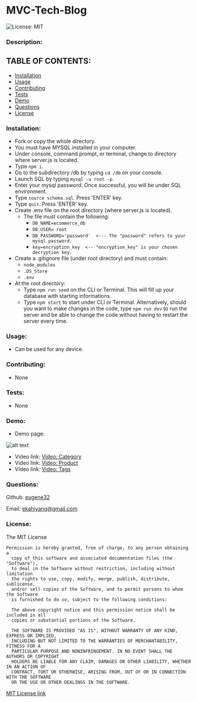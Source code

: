 # MVC-Tech-Blog

![License: MIT](https://img.shields.io/badge/License-MIT-yellow.svg)

### Description:  



## TABLE OF CONTENTS:

* [Installation](#installation)
* [Usage](#usage)
* [Contributing](#contributing)
* [Tests](#tests)
* [Demo](#demo)                                                        
* [Questions](#questions)
* [License](#license)

### Installation:    
- Fork or copy the whole directory.
- You must have MYSQL installed in your computer.
- Under console, command prompt, or terminal, change to directory where server.js is located.
- Type `npm i`.
- Go to the subdirectory /db by typing `cd /db` on your console.
- Launch SQL by typing `mysql -u root -p`.  
- Enter your mysql password.  Once successful, you will be under SQL environment.
- Type `source schema.sql`. Press 'ENTER' key.
- Type `quit`. Press 'ENTER' key.
- Create .env file on the root directory (where server.js is located).
    - The file must contain the following:
       - `DB_NAME=ecommerce_db`
       - `DB_USER= root`
       - `DB_PASSWORD='password'  <--- The "password" refers to your mysql password. `
       - `key=encryption_key  <-- "encryption_key" is your chosen decryption key.`
- Create a .gitignore file (under root directory) and must contain:
     - `node_modules`
     - `.DS_Store`
     - `.env`
- At the root directory:
    - Type `npm run seed` on the CLI or Terminal.  This will fill up your database with starting informations.
    - Type `npm start` to start under CLI or Terminal. Alternatively, should you want to make changes in the code, type `npm run dev` to run the server and be able to change the code without having to restart the server every time.


### Usage:  
- Can be used for any device.

### Contributing:  
- None

### Tests:  
- None

### Demo:  
- Demo page: 

![alt text][logo]

[logo]: Assets/demo/demo-01.gif "E-commerce Back-End demo"

- Video link:  [Video: Category](https://drive.google.com/file/d/1q4l_tl_GvmR4kw3qaUc51PIPfPwQayCi/view)
- Video link:  [Video: Product](https://drive.google.com/file/d/1hqTTsaCguHt-DdhI8Zmisv2IqU8w9AHK/view)
- Video link:  [Video: Tags](https://drive.google.com/file/d/1c40iXHZ45Kkj3sPKb_8WqrphgNUqic63/view)

### Questions: 

Github:  [eugene32](https://github.com/eugene32)

Email:   [ekahiyang@gmail.com](mailto:ekahiyang@gmail.com)


### License:  
The MIT License

	Permission is hereby granted, free of charge, to any person obtaining a 
      copy of this software and associated documentation files (the "Software"), 
      to deal in the Software without restriction, including without limitation 
      the rights to use, copy, modify, merge, publish, distribute, sublicense, 
      and/or sell copies of the Software, and to permit persons to whom the Software 
      is furnished to do so, subject to the following conditions:

      The above copyright notice and this permission notice shall be included in all 
      copies or substantial portions of the Software.
      
      THE SOFTWARE IS PROVIDED "AS IS", WITHOUT WARRANTY OF ANY KIND, EXPRESS OR IMPLIED, 
      INCLUDING BUT NOT LIMITED TO THE WARRANTIES OF MERCHANTABILITY, FITNESS FOR A 
      PARTICULAR PURPOSE AND NONINFRINGEMENT. IN NO EVENT SHALL THE AUTHORS OR COPYRIGHT 
      HOLDERS BE LIABLE FOR ANY CLAIM, DAMAGES OR OTHER LIABILITY, WHETHER IN AN ACTION OF 
      CONTRACT, TORT OR OTHERWISE, ARISING FROM, OUT OF OR IN CONNECTION WITH THE SOFTWARE 
      OR THE USE OR OTHER DEALINGS IN THE SOFTWARE.

[MIT License link](https://opensource.org/licenses/MIT)
